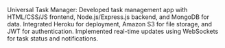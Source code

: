 Universal Task Manager:
Developed task management app with HTML/CSS/JS frontend, Node.js/Express.js backend, and MongoDB for data.
Integrated Heroku for deployment, Amazon S3 for file storage, and JWT for authentication.
Implemented real-time updates using WebSockets for task status and
notifications.
